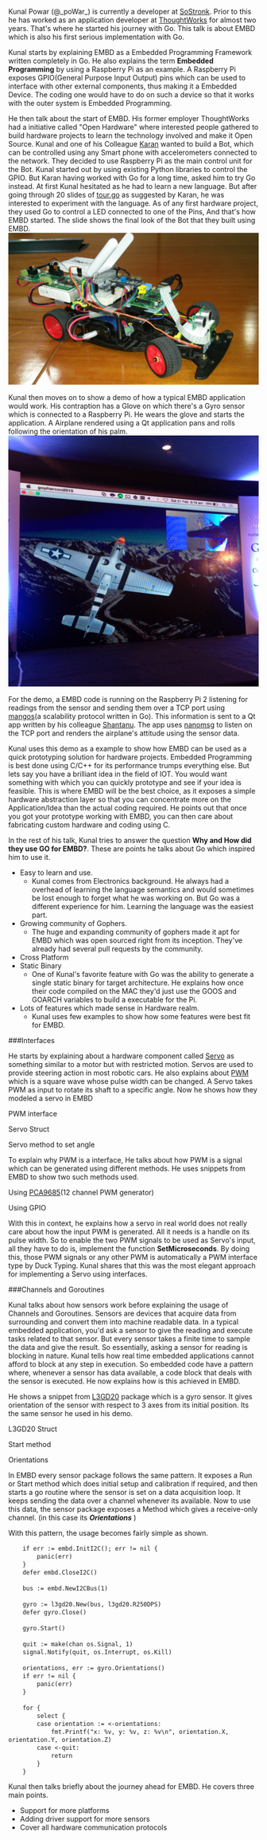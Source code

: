 Kunal Powar (@\_poWar\_) is currently a developer at [SoStronk](https://www.sostronk.com/). Prior to this he has worked as an application developer at [ThoughtWorks](http://www.thoughtworks.com/) for almost two years. That's where he started his journey with Go. This talk is about EMBD which is also his first serious implementation with Go.

Kunal starts by explaining EMBD as a Embedded Programming Framework written completely in Go. He also explains the term **Embedded Programming** by using a Raspberry Pi as an example. A Raspberry Pi exposes GPIO(General Purpose Input Output) pins which can be used to interface with other external components, thus making it a Embedded Device. The coding one would have to do on such a device so that it works with the outer system is Embedded Programming.

He then talk about the start of EMBD. His former employer ThoughtWorks had a initiative called "Open Hardware" where interested people gathered to build hardware projects to learn the technology involved and make it Open Source. Kunal and one of his Colleague [Karan](http://kidoman.io/) wanted to build a Bot, which can be controlled using any Smart phone with accelerometers connected to the network. They decided to use Raspberry Pi as the main control unit for the Bot. Kunal started out by using existing Python libraries to control the GPIO. But Karan having worked with Go for a long time, asked him to try Go instead. At first Kunal hesitated as he had to learn a new language. But after going through 20 slides of [tour.go](https://tour.golang.org/welcome/1) as suggested by Karan, he was interested to experiment with the language. As of any first hardware project, they used Go to control a LED connected to one of the Pins, And that's how EMBD started. The slide shows the final look of the Bot that they built using EMBD.
![Bot](images/bot.png)

Kunal then moves on to show a demo of how a typical EMBD application would work. His contraption has a Glove on which there's a Gyro sensor which is connected to a Raspberry Pi. He wears the glove and starts the application. A Airplane rendered using a Qt application pans and rolls following the orientation of his palm.
![demo](images/demo.jpg)

For the demo, a EMBD code is running on the Raspberry Pi 2 listening for readings from the sensor and sending them over a TCP port using [mangos](https://github.com/gdamore/mangos)(a scalability protocol written in Go). This information is sent to a Qt app written by his colleague [Shantanu](http://blog.shantanu.io/). The app uses [nanomsg](http://nanomsg.org/) to listen on the TCP port and renders the airplane's attitude using the sensor data.

Kunal uses this demo as a example to show how EMBD can be used as a quick prototyping solution for hardware projects. Embedded Programming is best done using C/C++ for its performance trumps everything else. But lets say you have a brilliant idea in the field of IOT. You would want something with which you can quickly prototype and see if your idea is feasible. This is where EMBD will be the best choice, as it exposes a simple hardware abstraction layer so that you can concentrate more on the Application/Idea than the actual coding required. He points out that once you got your prototype working with EMBD, you can then care about fabricating custom hardware and coding using C.

In the rest of his talk, Kunal tries to answer the question **Why and How did they use GO for EMBD?**. These are points he talks about Go which inspired him to use it.
* Easy to learn and use.
    - Kunal comes from Electronics background. He always had a overhead of learning the language semantics and would sometimes be lost enough to forget what he was working on. But Go was a different experience for him. Learning the language was the easiest part.
* Growing community of Gophers.
    - The huge and expanding community of gophers made it apt for EMBD which was open sourced right from its inception. They've already had several pull requests by the community.
* Cross Platform
* Static Binary
    - One of Kunal's favorite feature with Go was the ability to generate a single static binary for target architecture. He explains how once their code compiled on the MAC they'd just use the GOOS and GOARCH variables to build a executable for the Pi.
* Lots of features which made sense in Hardware realm.
    - Kunal uses few examples to show how some features were best fit for EMBD.

###Interfaces

He starts by explaining about a hardware component called [Servo](http://en.wikipedia.org/wiki/Servomotor) as something similar to a motor but with restricted motion. Servos are used to provide steering action in most robotic cars. He also explains about [PWM](http://en.wikipedia.org/wiki/Pulse-width_modulation) which is a square wave whose pulse width can be changed. A Servo takes PWM as input to rotate its shaft to a specific angle. Now he shows how they modeled a servo in EMBD

PWM interface
<script type="text/javascript" src="https://sourcegraph.com/github.com/kidoman/embd/.GoPackage/github.com/kidoman/embd/motion/servo/.def/PWM/.sourcebox.js"></script>

Servo Struct
<script type="text/javascript" src="https://sourcegraph.com/github.com/kidoman/embd/.GoPackage/github.com/kidoman/embd/motion/servo/.def/Servo/.sourcebox.js"></script>

Servo method to set angle
<script type="text/javascript" src="https://sourcegraph.com/github.com/kidoman/embd/.GoPackage/github.com/kidoman/embd/motion/servo/.def/Servo/SetAngle/.sourcebox.js"></script>

To explain why PWM is a interface, He talks about how PWM is a signal which can be generated using different methods. He uses snippets from EMBD to show two such methods used.

Using [PCA9685](https://www.adafruit.com/datasheets/PCA9685.pdf)(12 channel PWM generator)
<script type="text/javascript" src="https://sourcegraph.com/github.com/kidoman/embd/.GoPackage/github.com/kidoman/embd/controller/pca9685/.def/PCA9685/.sourcebox.js"></script>
<script type="text/javascript" src="https://sourcegraph.com/github.com/kidoman/embd/.GoPackage/github.com/kidoman/embd/controller/pca9685/.def/PCA9685/ServoChannel/.sourcebox.js"></script>

Using GPIO
<script type="text/javascript" src="https://sourcegraph.com/github.com/kidoman/embd/.GoPackage/github.com/kidoman/embd/.def/NewPWMPin/.sourcebox.js"></script>

With this in context, he explains how a servo in real world does not really care about how the input PWM is generated. All it needs is a handle on its pulse width. So to enable the two PWM signals to be used as Servo's input, all they have to do is, implement the function **SetMicroseconds**. By doing this, those PWM signals or any other PWM is automatically a PWM interface type by Duck Typing. Kunal shares that this was the most elegant approach for implementing a Servo using interfaces.

###Channels and Goroutines

Kunal talks about how sensors work before explaining the usage of Channels and Goroutines. Sensors are devices that acquire data from surrounding and convert them into machine readable data. In a typical embedded application, you'd ask a sensor to give the reading and execute tasks related to that sensor. But every sensor takes a finite time to sample the data and give the result. So essentially, asking a sensor for reading is blocking in nature. Kunal tells how real time embedded applications cannot afford to block at any step in execution. So embedded code have a pattern where, whenever a sensor has data available, a code block that deals with the sensor is executed. He now explains how is this achieved in EMBD.

He shows a snippet from [L3GD20](http://www.adafruit.com/product/1714) package which is a gyro sensor. It gives orientation of the sensor with respect to 3 axes from its initial position. Its the same sensor he used in his demo.

L3GD20 Struct
<script type="text/javascript" src="https://sourcegraph.com/github.com/kidoman/embd/.GoPackage/github.com/kidoman/embd/sensor/l3gd20/.def/L3GD20/.sourcebox.js"></script>

Start method
<script type="text/javascript" src="https://sourcegraph.com/github.com/kidoman/embd/.GoPackage/github.com/kidoman/embd/sensor/l3gd20/.def/L3GD20/Start/.sourcebox.js"></script>

Orientations
<script type="text/javascript" src="https://sourcegraph.com/github.com/kidoman/embd/.GoPackage/github.com/kidoman/embd/sensor/l3gd20/.def/L3GD20/Orientations/.sourcebox.js"></script>

In EMBD every sensor package follows the same pattern. It exposes a Run or Start method which does initial setup and calibration if required, and then starts a go routine where the sensor is set on a data acquisition loop. It keeps sending the data over a channel whenever its available. Now to use this data, the sensor package exposes a Method which gives a receive-only channel. (in this case its **_Orientations_** )

With this pattern, the usage becomes fairly simple as shown.

```
    if err := embd.InitI2C(); err != nil {
        panic(err)
    }
    defer embd.CloseI2C()

    bus := embd.NewI2CBus(1)

    gyro := l3gd20.New(bus, l3gd20.R250DPS)
    defer gyro.Close()

    gyro.Start()

    quit := make(chan os.Signal, 1)
    signal.Notify(quit, os.Interrupt, os.Kill)

    orientations, err := gyro.Orientations()
    if err != nil {
        panic(err)
    }

    for {
        select {
        case orientation := <-orientations:
            fmt.Printf("x: %v, y: %v, z: %v\n", orientation.X, orientation.Y, orientation.Z)
        case <-quit:
            return
        }
    }
```

Kunal then talks briefly about the journey ahead for EMBD. He covers three main points.
* Support for more platforms 
* Adding driver support for more sensors
* Cover all hardware communication protocols